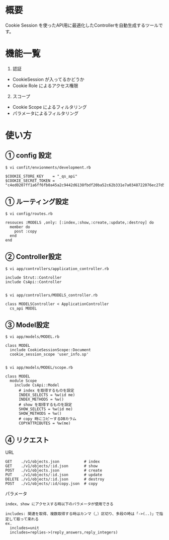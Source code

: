 # 概要
Cookie Session を使ったAPI用に最適化したControllerを自動生成するツールです。

# 機能一覧
1. 認証
  - CookieSession が入ってるかどうか
  - Cookie Role によるアクセス権限
2. スコープ
  - Cookie Scope によるフィルタリング
  - パラメータによるフィルタリング

# 使い方

## ① config 設定

    $ vi confit/envionments/development.rb
    
    $COOKIE_STORE_KEY    = "_qs_api"
    $COOKIE_SECRET_TOKEN = "c4ed0207ff1a6ff6fb0a45a2c9442d6138fbdf20ba52c62b331e7a0348722076ec27d5cadfc367e3428a49b09e70b7dbc5255f6b33e5c7320187e96ce6a6dd23"
    

## ① ルーティング設定

    $ vi config/routes.rb
    
    resouces :MODELS ,only: [:index,:show,:create,:update,:destroy] do
      member do
        post :copy
      end
    end
    

## ② Controller設定

    $ vi app/controllers/application_controller.rb
    
    include Strut::Controller
    include CsApi::Controller
    

    $ vi app/controllers/MODELS_controller.rb
    
    class MODELSController < ApplicationController
      cs_api MODEL
    

## ③ Model設定

    $ vi app/models/MODEL.rb
    
    class MODEL
      include CookieSessionScope::Document
      cookie_session_scope 'user_info.sp'
    

    $ vi app/models/MODEL/scope.rb
    
    class MODEL
      module Scope
        include CsApi::Model
          # index を取得するものを設定
          INDEX_SELECTS = %w(id me)
          INDEX_METHODS = %w()
          # show を取得するものを設定
          SHOW_SELECTS = %w(id me)
          SHOW_METHODS = %w()
          # copy 時にコピーするDBカラム
          COPYATTRIBUTES = %w(me)
    

## ④ リクエスト

URL

    
    GET    ./v1/objects.json           # index
    GET    ./v1/objects/:id.json       # show
    POST   ./v1/objects.json           # create
    PUT    ./v1/objects/:id.json       # update
    DELETE ./v1/objects/:id.json       # destroy
    POST   ./v1/objects/:id/copy.json  # copy
    


パラメータ

    
    index、show にアクセスする時以下のパラメータが使用できる
    
    includes: 関連を取得、複数取得する時はカンマ（,）区切り、多段の時は「->(..)」で指定して取って来れる
    ex.
      includes=unit
      includes=replies->(reply_answers,reply_integers)
    

